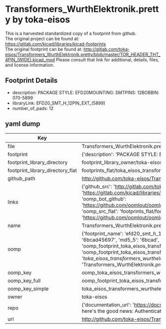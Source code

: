 # Transformers_WurthElektronik.pretty by toka-eisos  
This is a harvested standardized copy of a footprint from github.  
The original project can be found at:  
https://gitlab.com/kicad/libraries/kicad-footprints  
The original footprint can be found at:
http://gitlab.com/toka-eisos/Transformers_WurthElektronik.pretty/blob/master/TOR_HEADER_THT_4PIN_(WIDE).kicad_mod
Please consult that link for additional, details, files, and license information.  
## Footprint Details
* description: PACKAGE STYLE: EFD20MOUNTING: SMTPINS: 12BOBBIN: 070-5899  
* libraryLink: EFD20_SMT_H_12PIN_EXT_(5899)  
* number_of_pads: 12  
## yaml dump  
| Key | Value |  
| --- | --- |  
| file | Transformers_WurthElektronik.pretty/EFD20_SMT_H_12PIN_EXT_(5899).kicad_mod |  
| footprint | {'description': 'PACKAGE STYLE: EFD20MOUNTING: SMTPINS: 12BOBBIN: 070-5899', 'libraryLink': 'EFD20_SMT_H_12PIN_EXT_(5899)', 'number_of_pads': 12} |  
| footprint_library_directory | footprint_library_owner/toka-eisos_Transformers_WurthElektronik.pretty |  
| footprint_library_directory_flat | footprints_flat/toka_eisos_transformers_wurthelektronik_efd20_smt_h_12pin_ext_(5899)/working |  
| github_path | http://github.com/toka-eisos/Transformers_WurthElektronik.pretty/blob/master/EFD20_SMT_H_12PIN_EXT_(5899).kicad_mod |  
| links | {'github_src': 'http://gitlab.com/toka-eisos/Transformers_WurthElektronik.pretty/blob/master/TOR_HEADER_THT_4PIN_(WIDE).kicad_mod', 'github_src_repo': 'https://gitlab.com/kicad/libraries/kicad-footprints', 'oomp_bot': 'footprints/toka_eisos_transformers_wurthelektronik_efd20_smt_h_12pin_ext_(5899)/working', 'oomp_bot_github': 'https://github.com/oomlout/oomlout_oomp_footprint_bot/tree/main/footprints/toka_eisos_transformers_wurthelektronik_efd20_smt_h_12pin_ext_(5899)/working', 'oomp_src_flat': 'footprints_flat/footprints_flat/toka_eisos_transformers_wurthelektronik_efd20_smt_h_12pin_ext_(5899)/working', 'oomp_src_flat_github': 'https://github.com/oomlout/oomlout_oomp_footprint_src/tree/main/footprints_flat/toka_eisos_transformers_wurthelektronik_efd20_smt_h_12pin_ext_(5899)/working'} |  
| name | Transformers_WurthElektronik.pretty |  
| oomp | {'footprint_name': 'efd20_smt_h_12pin_ext_(5899)', 'library_name': 'transformers_wurthelektronik', 'md5': '6bcad45697bc1ba1fe7fc39dac83ec31', 'md5_10': '6bcad45697', 'md5_5': '6bcad', 'md5_6': '6bcad4', 'oomp_key': 'oomp_toka_eisos_transformers_wurthelektronik_efd20_smt_h_12pin_ext_(5899)', 'oomp_key_extra': 'oomp_footprint_toka_eisos_transformers_wurthelektronik_efd20_smt_h_12pin_ext_(5899)', 'oomp_key_full': 'oomp_footprint_toka_eisos_transformers_wurthelektronik_efd20_smt_h_12pin_ext_(5899)_6bcad4', 'oomp_key_simple': 'toka_eisos_transformers_wurthelektronik_efd20_smt_h_12pin_ext_(5899)', 'original_filename': 'Transformers_WurthElektronik.pretty/EFD20_SMT_H_12PIN_EXT_(5899).kicad_mod', 'owner_name': 'toka_eisos'} |  
| oomp_key | oomp_toka_eisos_transformers_wurthelektronik_efd20_smt_h_12pin_ext_(5899) |  
| oomp_key_full | oomp_footprint_toka_eisos_transformers_wurthelektronik_efd20_smt_h_12pin_ext_(5899) |  
| oomp_key_simple | toka_eisos_transformers_wurthelektronik_efd20_smt_h_12pin_ext_(5899) |  
| owner | toka-eisos |  
| repo | {'documentation_url': 'https://docs.github.com/rest/overview/resources-in-the-rest-api#rate-limiting', 'message': "API rate limit exceeded for 84.66.173.59. (But here's the good news: Authenticated requests get a higher rate limit. Check out the documentation for more details.)"} |  
| url | http://github.com/toka-eisos/Transformers_WurthElektronik.pretty |  


